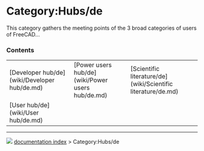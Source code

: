 # Category:Hubs/de
This category gathers the meeting points of the 3 broad categories of users of FreeCAD\...

### Contents

|     |     |     |
| --- | --- | --- |
| [Developer hub/de](wiki/Developer hub/de.md) | [Power users hub/de](wiki/Power users hub/de.md) | [Scientific literature/de](wiki/Scientific literature/de.md) |
| [User hub/de](wiki/User hub/de.md) |



---
![](images/Right_arrow.png) [documentation index](../README.md) > Category:Hubs/de
